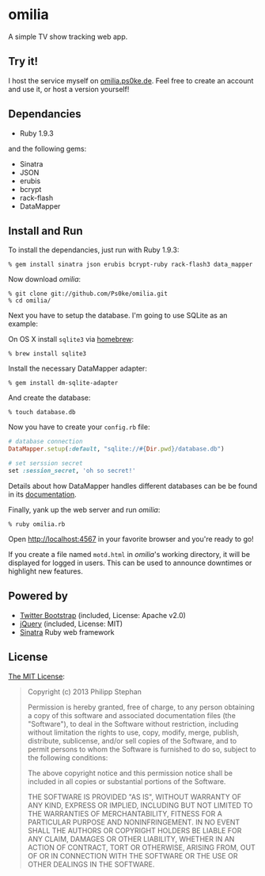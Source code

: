 # omilia
A simple TV show tracking web app.

## Try it!
I host the service myself on [omilia.ps0ke.de](http://omilia.ps0ke.de). Feel free to create an account and use it, or host a version yourself!

## Dependancies
* Ruby 1.9.3

and the following gems:

* Sinatra
* JSON
* erubis
* bcrypt
* rack-flash
* DataMapper


## Install and Run
To install the dependancies, just run with Ruby 1.9.3:

    % gem install sinatra json erubis bcrypt-ruby rack-flash3 data_mapper

Now download *omilia*:

    % git clone git://github.com/Ps0ke/omilia.git
    % cd omilia/

Next you have to setup the database. I'm going to use SQLite as an example:

On OS X install `sqlite3` via [homebrew](http://mxcl.github.com/homebrew/):

    % brew install sqlite3

Install the necessary DataMapper adapter:

    % gem install dm-sqlite-adapter

And create the database:

    % touch database.db

Now you have to create your `config.rb` file:

```ruby
# database connection
DataMapper.setup(:default, "sqlite://#{Dir.pwd}/database.db")

# set serssion secret
set :session_secret, 'oh so secret!'
```
Details about how DataMapper handles different databases can be be found in its [documentation](http://datamapper.org/getting-started.html).

Finally, yank up the web server and run *omilia*:

    % ruby omilia.rb

Open [http://localhost:4567](http://localhost:4567) in your favorite browser and you're ready to go!

If you create a file named `motd.html` in *omilia*'s working directory, it will be displayed for logged in users. This can be used to announce downtimes or highlight new features. 


## Powered by
* [Twitter Bootstrap](http://getbootstrap.com/) (included, License: Apache v2.0)
* [jQuery](http://jquery.org/) (included, License: MIT)
* [Sinatra](http://sinatrarb.com) Ruby web framework


## License
[The MIT License](http://opensource.org/licenses/MIT):

> Copyright (c) 2013 Philipp Stephan
>
> Permission is hereby granted, free of charge, to any person obtaining a copy of this software and associated documentation files (the "Software"), to deal in the Software without restriction, including without limitation the rights to use, copy, modify, merge, publish, distribute, sublicense, and/or sell copies of the Software, and to permit persons to whom the Software is furnished to do so, subject to the following conditions:
>
> The above copyright notice and this permission notice shall be included in all copies or substantial portions of the Software.
>
> THE SOFTWARE IS PROVIDED "AS IS", WITHOUT WARRANTY OF ANY KIND, EXPRESS OR IMPLIED, INCLUDING BUT NOT LIMITED TO THE WARRANTIES OF MERCHANTABILITY, FITNESS FOR A PARTICULAR PURPOSE AND NONINFRINGEMENT. IN NO EVENT SHALL THE AUTHORS OR COPYRIGHT HOLDERS BE LIABLE FOR ANY CLAIM, DAMAGES OR OTHER LIABILITY, WHETHER IN AN ACTION OF CONTRACT, TORT OR OTHERWISE, ARISING FROM, OUT OF OR IN CONNECTION WITH THE SOFTWARE OR THE USE OR OTHER DEALINGS IN THE SOFTWARE.

